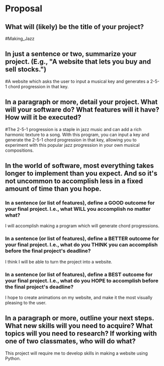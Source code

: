 # Proposal

## What will (likely) be the title of your project?

#Making_Jazz

## In just a sentence or two, summarize your project. (E.g., "A website that lets you buy and sell stocks.")

#A website which asks the user to input a musical key and generates a 2-5-1 chord progression in that key.

## In a paragraph or more, detail your project. What will your software do? What features will it have? How will it be executed?

#The 2-5-1 progression is a staple in jazz music and can add a rich harmonic texture to a song. With this program, you can input a key and generate the 2-5-1 chord progression in that key, allowing you to experiment with this popular jazz progression in your own musical compositions.

## In the world of software, most everything takes longer to implement than you expect. And so it's not uncommon to accomplish less in a fixed amount of time than you hope.

### In a sentence (or list of features), define a GOOD outcome for your final project. I.e., what WILL you accomplish no matter what?

I will accomplish making a program which will generate chord progressions.

### In a sentence (or list of features), define a BETTER outcome for your final project. I.e., what do you THINK you can accomplish before the final project's deadline?

I think I will be able to turn the project into a website. 

### In a sentence (or list of features), define a BEST outcome for your final project. I.e., what do you HOPE to accomplish before the final project's deadline?

I hope to create animations on my website, and make it the most visually pleasing to the user.

## In a paragraph or more, outline your next steps. What new skills will you need to acquire? What topics will you need to research? If working with one of two classmates, who will do what?

This project will require me to develop skills in making a website using Python. 
